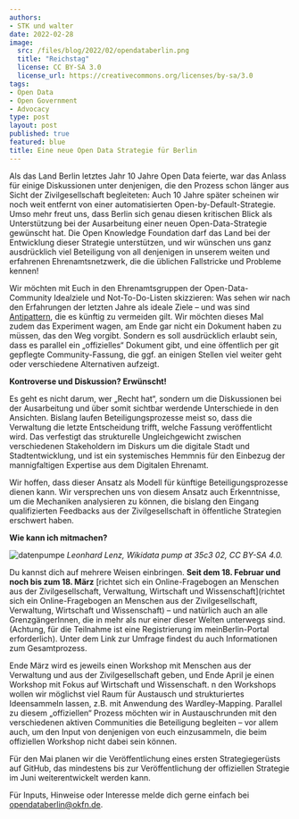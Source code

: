 ```yaml
---
authors:
- STK und walter
date: 2022-02-28
image:
  src: /files/blog/2022/02/opendataberlin.png
  title: "Reichstag"
  license: CC BY-SA 3.0
  license_url: https://creativecommons.org/licenses/by-sa/3.0
tags:
- Open Data
- Open Government
- Advocacy
type: post
layout: post
published: true
featured: blue
title: Eine neue Open Data Strategie für Berlin
---
```



Als das Land Berlin letztes Jahr 10 Jahre Open Data feierte, war das Anlass für einige Diskussionen unter denjenigen, die den Prozess schon länger aus Sicht der Zivilgesellschaft begleiteten: Auch 10 Jahre später scheinen wir noch weit entfernt von einer automatisierten Open-by-Default-Strategie. Umso mehr freut uns, dass Berlin sich genau diesen kritischen Blick als Unterstützung bei der Ausarbeitung einer neuen Open-Data-Strategie gewünscht hat. Die Open Knowledge Foundation darf das Land bei der Entwicklung dieser Strategie unterstützen, und wir wünschen uns ganz ausdrücklich viel Beteiligung von all denjenigen in unserem weiten und erfahrenen Ehrenamtsnetzwerk, die die üblichen Fallstricke und Probleme kennen!

Wir möchten mit Euch in den Ehrenamtsgruppen der Open-Data-Community Idealziele und Not-To-Do-Listen skizzieren: Was sehen wir nach den Erfahrungen der letzten Jahre als ideale Ziele – und was sind [Antipattern](https://github.com/transportkollektiv/opendata-antipatterns), die es künftig zu vermeiden gilt.
Wir möchten dieses Mal zudem das Experiment wagen, am Ende gar nicht ein Dokument haben zu müssen, das den Weg vorgibt. Sondern es soll ausdrücklich erlaubt sein, dass es parallel ein „offizielles“ Dokument gibt, und eine öffentlich per git gepflegte Community-Fassung, die ggf. an einigen Stellen viel weiter geht oder verschiedene Alternativen aufzeigt.

**Kontroverse und Diskussion? Erwünscht!**

Es geht es nicht darum, wer „Recht hat“, sondern um die Diskussionen bei der Ausarbeitung und über somit sichtbar werdende Unterschiede in den Ansichten. Bislang laufen Beteiligungsprozesse meist so, dass die Verwaltung die letzte Entscheidung trifft, welche Fassung veröffentlicht wird. Das verfestigt das strukturelle Ungleichgewicht zwischen verschiedenen Stakeholdern im Diskurs um die digitale Stadt und Stadtentwicklung, und ist ein systemisches Hemmnis für den Einbezug der mannigfaltigen Expertise aus dem Digitalen Ehrenamt. 

Wir hoffen, dass dieser Ansatz als Modell für künftige Beteiligungsprozesse dienen kann. Wir versprechen uns von diesem Ansatz auch Erkenntnisse, um die Mechaniken analysieren zu können, die bislang den Eingang qualifizierten Feedbacks aus der Zivilgesellschaft in öffentliche Strategien erschwert haben.

**Wie kann ich mitmachen?** 

![datenpumpe](/files/blog/2022/02/iWikidata_pump_at_35c3_02.jpg)
*Leonhard Lenz, Wikidata pump at 35c3 02, CC BY-SA 4.0.*

Du kannst dich auf mehrere Weisen einbringen. <b>Seit dem 18. Februar und noch bis zum 18. März</b> [richtet sich ein Online-Fragebogen an Menschen aus der Zivilgesellschaft, Verwaltung, Wirtschaft und Wissenschaft](richtet sich ein Online-Fragebogen an Menschen aus der Zivilgesellschaft, Verwaltung, Wirtschaft und Wissenschaft) – und natürlich auch an alle GrenzgängerInnen, die in mehr als nur einer dieser Welten unterwegs sind. (Achtung, für die Teilnahme ist eine Registrierung im meinBerlin-Portal erforderlich). Unter dem Link zur Umfrage findest du auch Informationen zum Gesamtprozess. 

Ende März wird es jeweils einen Workshop mit Menschen aus der Verwaltung und aus der Zivilgesellschaft geben, und Ende April je einen Workshop mit Fokus auf Wirtschaft und Wissenschaft. n den Workshops wollen wir möglichst viel Raum für Austausch und strukturiertes Ideensammeln lassen, z.B. mit Anwendung des Wardley-Mapping. Parallel zu diesem „offiziellen“ Prozess möchten wir in Austauschrunden mit den verschiedenen aktiven Communities die Beteiligung begleiten – vor allem auch, um den Input von denjenigen von euch einzusammeln, die beim offiziellen Workshop nicht dabei sein können.

Für den Mai planen wir die Veröffentlichung eines ersten Strategiegerüsts auf GitHub, das mindestens bis zur Veröffentlichung der offiziellen Strategie im Juni weiterentwickelt werden kann.

Für Inputs, Hinweise oder Interesse melde dich gerne einfach bei opendataberlin@okfn.de.
